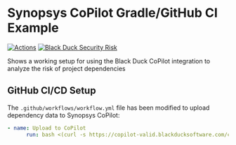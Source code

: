 # Synopsys CoPilot Gradle/GitHub CI Example

[![Actions](https://github.com/BlackDuckCoPilot/example-gradle-githubactions/workflows/Java%20CI/badge.svg)](https://github.com/BlackDuckCoPilot/example-gradle-githubactions/actions?workflow=Java+CI) [![Black Duck Security Risk](https://copilot-valid.blackducksoftware.com/github/repos/BlackDuckCoPilot/example-gradle-githubactions/branches/validation/badge-risk.svg)](https://copilot-valid.blackducksoftware.com/github/repos/BlackDuckCoPilot/example-gradle-githubactions/branches/validation)

Shows a working setup for using the Black Duck CoPilot integration to analyze the risk of project dependencies

## GitHub CI/CD Setup

The `.github/workflows/workflow.yml` file has been modified to upload dependency data to Synopsys CoPilot:

```yaml
- name: Upload to CoPilot
      run: bash <(curl -s https://copilot-valid.blackducksoftware.com/ci/githubactions/scripts/upload)
```
